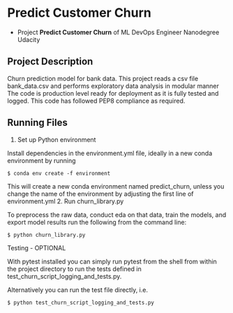 # Predict Customer Churn

- Project **Predict Customer Churn** of ML DevOps Engineer Nanodegree Udacity

## Project Description
Churn prediction model for bank data. This project reads a csv file bank_data.csv and performs exploratory data analysis in modular manner
The code is production level ready for deployment as it is fully tested and logged.
This code has followed PEP8 compliance as required.
            


## Running Files
1. Set up Python environment

Install dependencies in the environment.yml file, ideally in a new conda environment by running

`$ conda env create -f environment`

This will create a new conda environment named predict_churn, unless you change the name of the environment by adjusting the first line of environment.yml
2. Run churn_library.py

To preprocess the raw data, conduct eda on that data, train the models, and export model results run the following from the command line:

`$ python churn_library.py`

Testing - OPTIONAL

With pytest installed you can simply run pytest from the shell from within the project directory to run the tests defined in test_churn_script_logging_and_tests.py.

Alternatively you can run the test file directly, i.e.

`$ python test_churn_script_logging_and_tests.py`

